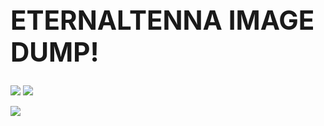 <h1 style="font-size: 42; "text-align:center;""> ETERNALTENNA IMAGE DUMP! </h1>


<img src="https://files.catbox.moe/i4seg5.gif" class="center">
<img src="https://files.catbox.moe/f61umn.gif" class="center">

![](https://komarev.com/ghpvc/?username=eternaltenna&color=blue)
